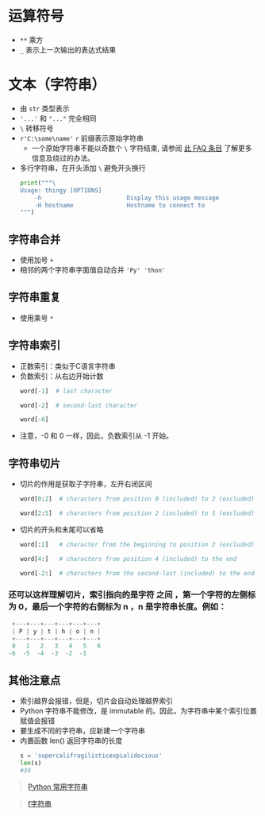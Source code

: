 # 运算符号
- `**` 乘方
- `_` 表示上一次输出的表达式结果
# 文本（字符串）
- 由 `str` 类型表示
- `'...'` 和 `"..."` 完全相同
- `\` 转移符号
- `r'C:\some\name'` `r` 前缀表示原始字符串 
    - 一个原始字符串不能以奇数个 `\` 字符结束, 请参阅 [此 FAQ 条目](https://docs.python.org/zh-cn/3/faq/programming.html#faq-programming-raw-string-backslash) 了解更多信息及绕过的办法。
- 多行字符串，在开头添加 ` \ ` 避免开头换行
    ```python
    print("""\
    Usage: thingy [OPTIONS]
        -h                        Display this usage message
        -H hostname               Hostname to connect to
    """)
    ```
## 字符串合并
- 使用加号 `+`
- 相邻的两个字符串字面值自动合并 `'Py' 'thon'`
## 字符串重复
- 使用乘号 `*`
## 字符串索引
- 正数索引：类似于C语言字符串
- 负数索引：从右边开始计数
    ```python
    word[-1]  # last character

    word[-2]  # second-last character

    word[-6]
    ```
- 注意，-0 和 0 一样，因此，负数索引从 -1 开始。
## 字符串切片
- 切片的作用是获取子字符串，左开右闭区间
    ```python
    word[0:2]  # characters from position 0 (included) to 2 (excluded)

    word[2:5]  # characters from position 2 (included) to 5 (excluded)
    ```
- 切片的开头和末尾可以省略
    ```python
    word[:2]   # character from the beginning to position 2 (excluded)

    word[4:]   # characters from position 4 (included) to the end

    word[-2:]  # characters from the second-last (included) to the end
    ```
### 还可以这样理解切片，索引指向的是字符 之间 ，第一个字符的左侧标为 0，最后一个字符的右侧标为 n ，n 是字符串长度。例如：
```python
 +---+---+---+---+---+---+
 | P | y | t | h | o | n |
 +---+---+---+---+---+---+
 0   1   2   3   4   5   6
-6  -5  -4  -3  -2  -1
```

## 其他注意点
- 索引越界会报错，但是，切片会自动处理越界索引
- Python 字符串不能修改，是 immutable 的。因此，为字符串中某个索引位置赋值会报错
- 要生成不同的字符串，应新建一个字符串
- 内置函数 len() 返回字符串的长度
    ```python
    s = 'supercalifragilisticexpialidocious'
    len(s)
    #34
    ```
> [Python 常用字符串](https://blog.csdn.net/QLeelq/article/details/121056435)

> [f字符串](http://t.csdnimg.cn/PBorW)